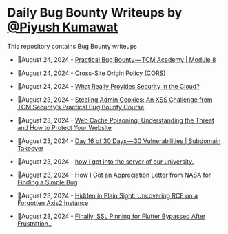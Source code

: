# Daily Bug Bounty Writeups by [@Piyush Kumawat](https://twitter.com/piyush_supiy) 
This repository contains Bug Bounty writeups

<!-- BLOG-POST-LIST:START -->
 - 💯August 24, 2024 - [Practical Bug Bounty — TCM Academy | Module 8](https://medium.com/@awabhassan/practical-bug-bounty-tcm-academy-module-8-44663b4f87e3?source=rss------bug_bounty-5) 

 - 💯August 24, 2024 - [Cross-Site Origin Policy &lpar;CORS&rpar;](https://itsravikiran25.medium.com/cross-site-origin-policy-cors-c82e4b0208f8?source=rss------bug_bounty-5) 

 - 💯August 24, 2024 - [What Really Provides Security in the Cloud?](https://medium.com/@paritoshblogs/what-really-provides-security-in-the-cloud-2f0cc83d113a?source=rss------bug_bounty-5) 

 - 💯August 23, 2024 - [Stealing Admin Cookies: An XSS Challenge from TCM Security’s Practical Bug Bounty Course](https://medium.com/@trixiahorner/stealing-admin-cookies-an-xss-challenge-from-tcm-securitys-practical-bug-bounty-course-b08a990cca84?source=rss------bug_bounty-5) 

 - 💯August 23, 2024 - [Web Cache Poisoning: Understanding the Threat and How to Protect Your Website](https://cyberw1ng.medium.com/web-cache-poisoning-understanding-the-threat-and-how-to-protect-your-website-82ebaba2f0e8?source=rss------bug_bounty-5) 

 - 💯August 23, 2024 - [Day 16 of 30 Days — 30 Vulnerabilities | Subdomain Takeover](https://medium.com/@kumawatabhijeet2002/day-16-of-30-days-30-vulnerabilities-subdomain-takeover-01088ad1d525?source=rss------bug_bounty-5) 

 - 💯August 23, 2024 - [how i got into the server of our university.](https://medium.com/@mesterx54/how-i-got-into-the-server-of-our-university-aae2782bcc64?source=rss------bug_bounty-5) 

 - 💯August 23, 2024 - [How I Got an Appreciation Letter from NASA for Finding a Simple Bug](https://infosecwriteups.com/how-i-got-an-appreciation-letter-from-nasa-for-finding-a-simple-bug-8812852d0337?source=rss------bug_bounty-5) 

 - 💯August 23, 2024 - [Hidden in Plain Sight: Uncovering RCE on a Forgotten Axis2 Instance](https://medium.com/@domenicoveneziano/hidden-in-plain-sight-uncovering-rce-on-a-forgotten-axis2-instance-86ddc91f1415?source=rss------bug_bounty-5) 

 - 💯August 23, 2024 - [Finally, SSL Pinning for Flutter Bypassed After Frustration..](https://wahaz.medium.com/finally-ssl-pinning-for-flutter-bypassed-after-frustration-4573e15ed18e?source=rss------bug_bounty-5) 
<!-- BLOG-POST-LIST:END -->
